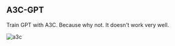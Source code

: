 ## A3C-GPT

Train GPT with A3C. Because why not. It doesn't work very well.

![a3c](https://user-images.githubusercontent.com/86470305/233813923-c3bf1514-ffe3-446a-a8b3-198cc3b9b1cf.png)
